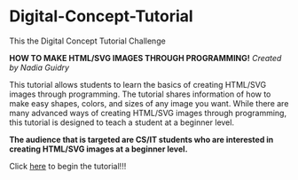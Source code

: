 # Digital-Concept-Tutorial
This the Digital Concept Tutorial Challenge

**HOW TO MAKE HTML/SVG IMAGES THROUGH PROGRAMMING!**
*Created by Nadia Guidry*

This tutorial allows students to learn the basics of creating HTML/SVG images through programming. The tutorial shares information of how to make easy shapes, colors, and sizes of any image you want. While there are many advanced ways of creating HTML/SVG images through programming, this tutorial is designed to teach a student at a beginner level.

**The audience that is targeted are CS/IT students who are interested in creating HTML/SVG images at a beginner level.**

Click [here](https://github.com/nadiaguidry/Digital-Concept-Tutorial/blob/master/Digital%20Concept%20Project.md) to begin the tutorial!!!
